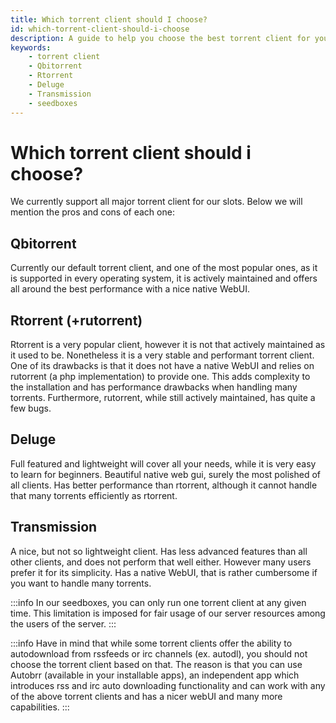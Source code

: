 ```yaml
---
title: Which torrent client should I choose?
id: which-torrent-client-should-i-choose
description: A guide to help you choose the best torrent client for your needs, including pros and cons of Qbitorrent, Rtorrent, Deluge, and Transmission.
keywords:
    - torrent client
    - Qbitorrent
    - Rtorrent
    - Deluge
    - Transmission
    - seedboxes
---
```

# Which torrent client should i choose?

We currently support all major torrent client for our slots. Below we will mention the pros and cons of each one:

## Qbitorrent
Currently our default torrent client, and one of the most popular ones, as it is supported in every operating system, it is actively maintained and offers all around the best performance with a nice native WebUI.


## Rtorrent (+rutorrent)
Rtorrent is a very popular client, however it is not that actively maintained as it used to be. Nonetheless it is a very stable and performant torrent client. One of its drawbacks is that it does not have a native WebUI and relies on rutorrent (a php implementation) to provide one. This adds complexity to the installation and has performance drawbacks when handling many torrents. Furthermore, rutorrent, while still actively maintained, has quite a few bugs.

## Deluge
Full featured and lightweight will cover all your needs, while it is very easy to learn for beginners. Beautiful native web gui, surely the most polished of all clients. Has better performance than rtorrent, although it cannot handle that many torrents efficiently as rtorrent. 

## Transmission
A nice, but not so lightweight client. Has less advanced features than all other clients, and does not perform that well either. However many users prefer it for its simplicity. Has a native WebUI, that is rather cumbersome if you want to handle many torrents.

:::info
In our seedboxes, you can only run one torrent client at any given time. This limitation is imposed for fair usage of our server resources among the users of the server.
:::

:::info
Have in mind that while some torrent clients offer the ability to autodownload from rssfeeds or irc channels (ex. autodl), you should not choose the torrent client based on that. The reason is that you can use Autobrr (available in your installable apps), an independent app which introduces rss and irc auto downloading functionality and can work with any of the above torrent clients and has a nicer webUI and many more capabilities. 
:::